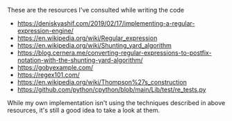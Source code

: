 These are the resources I've consulted while writing the code

- https://deniskyashif.com/2019/02/17/implementing-a-regular-expression-engine/
- https://en.wikipedia.org/wiki/Regular_expression
- https://en.wikipedia.org/wiki/Shunting_yard_algorithm
- https://blog.cernera.me/converting-regular-expressions-to-postfix-notation-with-the-shunting-yard-algorithm/
- https://gobyexample.com/
- https://regex101.com/
- https://en.wikipedia.org/wiki/Thompson%27s_construction
- https://github.com/python/cpython/blob/main/Lib/test/re_tests.py

While my own implementation isn't using the techniques described in above resources, it's still a good idea to take a look at them.
